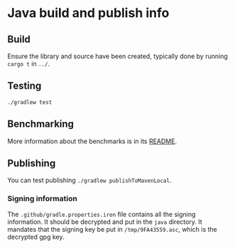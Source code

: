 # Java build and publish info

## Build

Ensure the library and source have been created, typically done by running `cargo t` in `../`.

## Testing

`./gradlew test`

## Benchmarking

More information about the benchmarks is in its [README](/java/src/jmh/java/com/ironcorelabs/ironcore_alloy_java/README.md).

## Publishing

You can test publishing `./gradlew publishToMavenLocal`.

### Signing information

The `.github/gradle.properties.iron` file contains all the signing information. It should be decrypted and put in the `java` directory. It mandates that the signing key be put in `/tmp/9FA43559.asc`, which is the decrypted gpg key.
